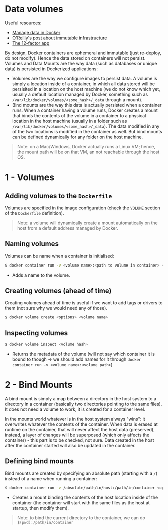 # Data volumes

Useful resources:
- [Manage data in Docker](https://docs.docker.com/storage/)
- [O'Reilly's post about immutable infrastructure](https://www.oreilly.com/radar/an-introduction-to-immutable-infrastructure/)
- [The 12-factor app](https://12factor.net/)

By design, Docker containers are ephemeral and immutable (just re-deploy, do not
modify). Hence the data stored on containers will not persist. Volumes and Data Mounts
are the way data (such as databases or unique data) is persisted in Dockerized
applications:
- Volumes are the way we configure images to persist data. A volume is simply a
  location inside of a container, in which all data stored will be persisited in
  a location on the host machine (we do not know which yet, usually a default
  location managed by Docker, something such as
  `/var/lib/docker/volumes/<some_hash>/_data` through a mount).
- Bind mounts are the way this data is actually persisted when a container runs. When
  a container having a volume runs, Docker creates a mount that binds the contents of
  the volume in a container to a physical location in the host machine (usually in a
  folder such as `/var/lib/docker/volumes/<some_hash>/_data`). The data modified in
  any of the two locations is modified in the container as well. But bind mounts can
  be defined dynamically for any folder on the host machine.

> Note: on a Mac/Windows, Docker actually runs a Linux VM; hence, the mount path will
> be on that VM, an not reachable through the host OS.

# 1 - Volumes

## Adding volumes to the `Dockerfile`

Volumes are specified in the image configuration (check the [`VOLUME`](docker-images.md#31-building-blocks-of-the-dockerfile)
section of the `Dockerfile` definition).

> Note: a volume will dynamically create a mount automatically on the host from a default
> address managed by Docker.

## Naming volumes

Volumes can be name when a container is initialised:

```sh
$ docker container run -v <volume name>:<path to volume in container> <options> <image name>
```
- Adds a name to the volume.

## Creating volumes (ahead of time) 

Creating volumes ahead of time is useful if we want to add tags or drivers to them
(not sure why we would need any of those).

```sh
$ docker volume create <options> <volume name>
```

## Inspecting volumes

```sh
$ docker volume inspect <volume hash>
```
- Returns the metadata of the volume (will not say which container it is bound to
  though -> we should add names for it through
  `docker container run -v <volume name>:<volume path>`)

# 2 - Bind Mounts

A bind mount is simply a map between a directory in the host system to a directory in a
container (basically two directories pointing to the same files). It does not need a
volume to work, it is created for a container level.

In the mounts world whatever is in the host system always "wins": it overwrites whatever
the contents of the container. When data is erased at runtime on the container, that will
never affect the host data (preserved), instead, a layer of changes will be superposed
(which only affects the container) - this part is to be checked, not sure. Data created
in the host after the container started will also be updated in the container.

## Defining bind mounts

Bind mounts are created by specifying an absolute path (starting with a `/`) instead of a name when running a container:

```sh
$ docker container run -v /absolute/path/in/host:/path/in/container <options> <image>
```
- Creates a mount binding the contents of the host location inside of the container (the
  container will start with the same files as the host at startup, then modify them).

> Note: to bind the current directory to the container, we can do `$(pwd):/path/in/container`
